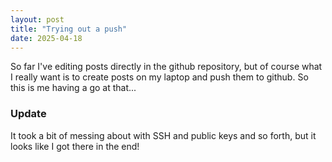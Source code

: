 ```yaml
---
layout: post
title: "Trying out a push"
date: 2025-04-18
---
```


So far I've editing posts directly in the github repository, but of course what I really want is to create posts on my laptop and push them to github. So this is me having a go at that...
### Update
It took a bit of messing about with SSH and public keys and so forth, but it looks like I got there in the end!
